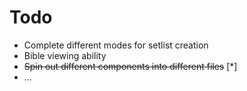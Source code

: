 # Todo

* Complete different modes for setlist creation
* Bible viewing ability
* ~~Spin out different components into different files~~ [*]
* ...
